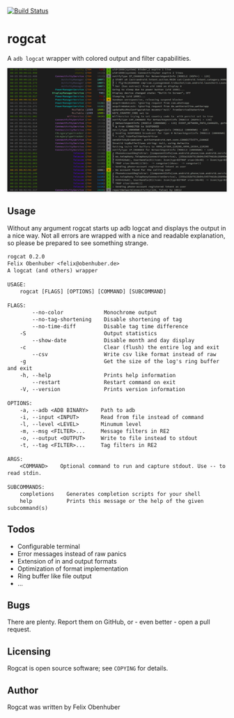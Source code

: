 [![Build Status](https://travis-ci.org/flxo/rogcat.png)](https://travis-ci.org/flxo/rogcat)
# rogcat


A ``adb logcat`` wrapper with colored output and filter capabilities.

![Screenshot](/screenshot.png)

## Usage

Without any argument rogcat starts up adb logcat and displays the output in a nice way. 
Not all errors are wrapped with a nice and readable explanation, so please be prepared to see something strange.

```
rogcat 0.2.0
Felix Obenhuber <felix@obenhuber.de>
A logcat (and others) wrapper

USAGE:
    rogcat [FLAGS] [OPTIONS] [COMMAND] [SUBCOMMAND]

FLAGS:
        --no-color             Monochrome output
        --no-tag-shortening    Disable shortening of tag
        --no-time-diff         Disable tag time difference
    -S                         Output statistics
        --show-date            Disable month and day display
    -c                         Clear (flush) the entire log and exit
        --csv                  Write csv like format instead of raw
    -g                         Get the size of the log's ring buffer and exit
    -h, --help                 Prints help information
        --restart              Restart command on exit
    -V, --version              Prints version information

OPTIONS:
    -a, --adb <ADB BINARY>    Path to adb
    -i, --input <INPUT>       Read from file instead of command
    -l, --level <LEVEL>       Minumum level
    -m, --msg <FILTER>...     Message filters in RE2
    -o, --output <OUTPUT>     Write to file instead to stdout
    -t, --tag <FILTER>...     Tag filters in RE2

ARGS:
    <COMMAND>    Optional command to run and capture stdout. Use -- to read stdin.

SUBCOMMANDS:
    completions    Generates completion scripts for your shell
    help           Prints this message or the help of the given subcommand(s)
```

## Todos

* Configurable terminal
* Error messages instead of raw panics
* Extension of in and output formats
* Optimization of format implementation
* Ring buffer like file output
* ...

## Bugs

There are plenty. Report them on GitHub, or - even better - open a pull request.

## Licensing

Rogcat is open source software; see ``COPYING`` for details.

## Author

Rogcat was written by Felix Obenhuber
